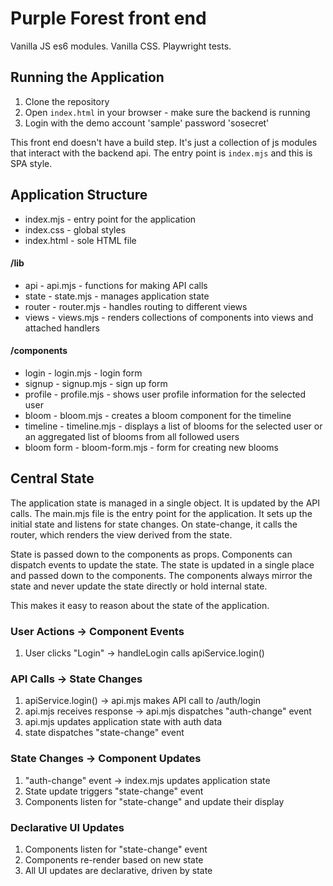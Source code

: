 # Purple Forest front end

Vanilla JS es6 modules. Vanilla CSS. Playwright tests.

## Running the Application

1. Clone the repository
2. Open `index.html` in your browser - make sure the backend is running
3. Login with the demo account 'sample' password 'sosecret'

This front end doesn't have a build step. It's just a collection of js modules that interact with the backend api. The entry point is `index.mjs` and this is SPA style.

## Application Structure

- index.mjs - entry point for the application
- index.css - global styles
- index.html - sole HTML file

#### /lib

- api - api.mjs - functions for making API calls
- state - state.mjs - manages application state
- router - router.mjs - handles routing to different views
- views - views.mjs - renders collections of components into views and attached handlers

#### /components

- login - login.mjs - login form
- signup - signup.mjs - sign up form
- profile - profile.mjs - shows user profile information for the selected user
- bloom - bloom.mjs - creates a bloom component for the timeline
- timeline - timeline.mjs - displays a list of blooms for the selected user or an aggregated list of blooms from all followed users
- bloom form - bloom-form.mjs - form for creating new blooms

## Central State

The application state is managed in a single object. It is updated by the API calls. The main.mjs file is the entry point for the application. It sets up the initial state and listens for state changes. On state-change, it calls the router, which renders the view derived from the state.

State is passed down to the components as props. Components can dispatch events to update the state. The state is updated in a single place and passed down to the components. The components always mirror the state and never update the state directly or hold internal state.

This makes it easy to reason about the state of the application.

### User Actions → Component Events

1. User clicks "Login" → handleLogin calls apiService.login()

### API Calls → State Changes

1. apiService.login() → api.mjs makes API call to /auth/login
1. api.mjs receives response → api.mjs dispatches "auth-change" event
1. api.mjs updates application state with auth data
1. state dispatches "state-change" event

### State Changes → Component Updates

1. "auth-change" event → index.mjs updates application state
1. State update triggers "state-change" event
1. Components listen for "state-change" and update their display

### Declarative UI Updates

1. Components listen for "state-change" event
1. Components re-render based on new state
1. All UI updates are declarative, driven by state
